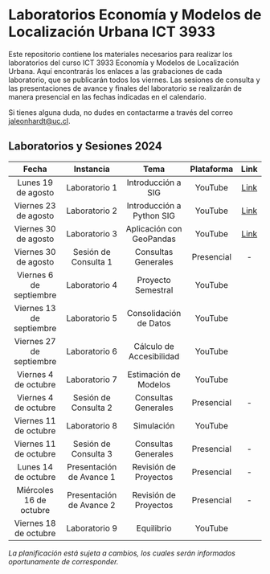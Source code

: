 # Laboratorios Economía y Modelos de Localización Urbana ICT 3933

Este repositorio contiene los materiales necesarios para realizar los laboratorios del curso ICT 3933 Economía y Modelos de Localización Urbana. Aquí encontrarás los enlaces a las grabaciones de cada laboratorio, que se publicarán todos los viernes. Las sesiones de consulta y las presentaciones de avance y finales del laboratorio se realizarán de manera presencial en las fechas indicadas en el calendario.

Si tienes alguna duda, no dudes en contactarme a través del correo [jaleonhardt@uc.cl](mailto:jaleonhardt@uc.cl).

## Laboratorios y Sesiones 2024

| Fecha                        | Instancia                         | Tema                        | Plataforma | Link                               |
| :--------------------------: | :-------------------------------: | :-------------------------: | :--------: | :---------------------------------: |
| Lunes 19 de agosto           | Laboratorio 1                     | Introducción a SIG           | YouTube    | [Link](https://youtu.be/_9iZmFnye8Y)|
| Viernes 23 de agosto         | Laboratorio 2                     | Introducción a Python SIG    | YouTube    | [Link](https://youtu.be/TbJSV5Mp9hk)|
| Viernes 30 de agosto         | Laboratorio 3                     | Aplicación con GeoPandas     | YouTube    | [Link](https://youtu.be/znwRJTMYuu8)|
| Viernes 30 de agosto         | Sesión de Consulta 1              | Consultas Generales          | Presencial | -                                  |
| Viernes 6 de septiembre      | Laboratorio 4                     | Proyecto Semestral           | YouTube    | |
| Viernes 13 de septiembre     | Laboratorio 5                     | Consolidación de Datos       | YouTube    | |
| Viernes 27 de septiembre     | Laboratorio 6                     | Cálculo de Accesibilidad     | YouTube    | |
| Viernes 4 de octubre         | Laboratorio 7                     | Estimación de Modelos        | YouTube    | |
| Viernes 4 de octubre         | Sesión de Consulta 2              | Consultas Generales          | Presencial | -                                  |
| Viernes 11 de octubre        | Laboratorio 8                     | Simulación                   | YouTube    | |
| Viernes 11 de octubre        | Sesión de Consulta 3              | Consultas Generales          | Presencial | -                                  |
| Lunes 14 de octubre          | Presentación de Avance 1          | Revisión de Proyectos        | Presencial | -                                  |
| Miércoles 16 de octubre      | Presentación de Avance 2          | Revisión de Proyectos        | Presencial | -                                  |
| Viernes 18 de octubre        | Laboratorio 9                     | Equilibrio                   | YouTube    | |

*La planificación está sujeta a cambios, los cuales serán informados oportunamente de corresponder.*
